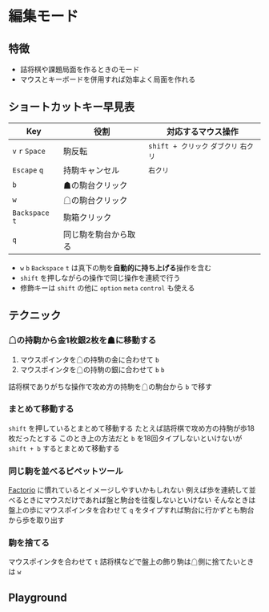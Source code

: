 # 編集モード

## 特徴

* 詰将棋や課題局面を作るときのモード
* マウスとキーボードを併用すれば効率よく局面を作れる

## ショートカットキー早見表

| Key             | 役割                 | 対応するマウス操作                 |
|-----------------|----------------------|------------------------------------|
| `v` `r` `Space` | 駒反転               | `shift + クリック` `ダブクリ` `右クリ` |
| `Escape` `q`    | 持駒キャンセル       | `右クリ`                           |
| `b`             | ☗の駒台クリック     |                                    |
| `w`             | ☖の駒台クリック     |                                    |
| `Backspace` `t` | 駒箱クリック         |                                    |
| `q`             | 同じ駒を駒台から取る |                                    |

<!-- * ダブルクリック or 右クリック or 修飾キーを押しながら左クリックで、盤上の駒の反転と向きを変更する(ショートカットキー: `v` `r` `Space`) -->
<!-- * 駒を持った状態で右クリックすると駒を元に戻す (ショートカットキー: `Escape` `q`) -->
<!-- * 駒台または駒箱をクリックしたことにするショートカットキーがある (☗駒台:`b` ☖駒台:`w` 駒箱:`Escape` または `t`) -->
* `w` `b` `Backspace` `t` は真下の駒を**自動的に持ち上げる**操作を含む
* `shift` を押しながらの操作で同じ操作を連続で行う
* 修飾キーは `shift` の他に `option` `meta` `control` も使える

## テクニック

### ☖の持駒から金1枚銀2枚を☗に移動する

1. マウスポインタを☖の持駒の金に合わせて `b`
1. マウスポインタを☖の持駒の銀に合わせて `b` `b`

詰将棋でありがちな操作で攻め方の持駒を☖の駒台から `b` で移す

### まとめて移動する

`shift` を押しているとまとめて移動する
たとえば詰将棋で攻め方の持駒が歩18枚だったとする
このとき上の方法だと `b` を18回タイプしないといけないが `shift + b` するとまとめて移動する

### 同じ駒を並べるピペットツール

[Factorio](https://store.steampowered.com/app/427520/Factorio/?l=japanese) に慣れているとイメージしやすいかもしれない
例えば歩を連続して並べるときにマウスだけであれば盤と駒台を往復しないといけない
そんなときは盤上の歩にマウスポインタを合わせて `q` をタイプすれば駒台に行かずとも駒台から歩を取り出す

### 駒を捨てる

マウスポインタを合わせて `t`
詰将棋などで盤上の飾り駒は☖側に捨てたいときは `w`

## Playground

<ShogiPlayerWcWrapper sp_mode="edit" sp_preset="詰将棋" />
